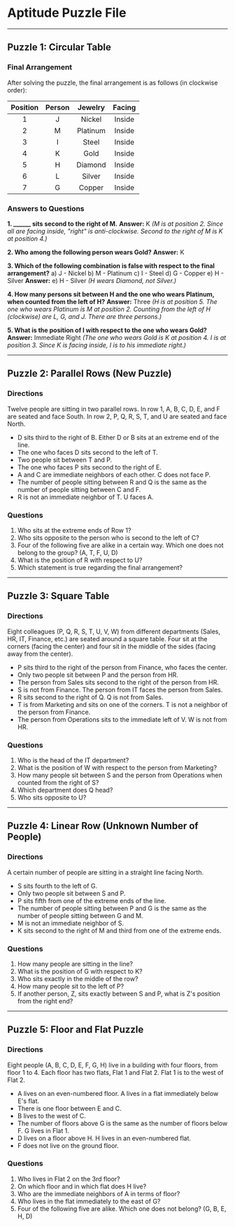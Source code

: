 # Aptitude Puzzle File 

---
## Puzzle 1: Circular Table 
### **Final Arrangement**

After solving the puzzle, the final arrangement is as follows (in clockwise order):

| Position | Person | Jewelry  | Facing |
|:--------:|:------:|:--------:|:------:|
|     1    |   J    | Nickel   | Inside |
|     2    |   M    | Platinum | Inside |
|     3    |   I    | Steel    | Inside |
|     4    |   K    | Gold     | Inside |
|     5    |   H    | Diamond  | Inside |
|     6    |   L    | Silver   | Inside |
|     7    |   G    | Copper   | Inside |

### **Answers to Questions**

**1. ______ sits second to the right of M.**
**Answer:** K
*(M is at position 2. Since all are facing inside, "right" is anti-clockwise. Second to the right of M is K at position 4.)*

**2. Who among the following person wears Gold?**
**Answer:** K

**3. Which of the following combination is false with respect to the final arrangement?**
a) J - Nickel
b) M - Platinum
c) I - Steel
d) G - Copper
e) H - Silver
**Answer:** e) H - Silver
*(H wears Diamond, not Silver.)*

**4. How many persons sit between H and the one who wears Platinum, when counted from the left of H?**
**Answer:** Three
*(H is at position 5. The one who wears Platinum is M at position 2. Counting from the left of H (clockwise) are L, G, and J. There are three persons.)*

**5. What is the position of I with respect to the one who wears Gold?**
**Answer:** Immediate Right
*(The one who wears Gold is K at position 4. I is at position 3. Since K is facing inside, I is to his immediate right.)*

---
## Puzzle 2: Parallel Rows (New Puzzle)

### **Directions**
Twelve people are sitting in two parallel rows. In row 1, A, B, C, D, E, and F are seated and face South. In row 2, P, Q, R, S, T, and U are seated and face North.

* D sits third to the right of B. Either D or B sits at an extreme end of the line.
* The one who faces D sits second to the left of T.
* Two people sit between T and P.
* The one who faces P sits second to the right of E.
* A and C are immediate neighbors of each other. C does not face P.
* The number of people sitting between R and Q is the same as the number of people sitting between C and F.
* R is not an immediate neighbor of T. U faces A.

### **Questions**
1.  Who sits at the extreme ends of Row 1?
2.  Who sits opposite to the person who is second to the left of C?
3.  Four of the following five are alike in a certain way. Which one does not belong to the group? (A, T, F, U, D)
4.  What is the position of R with respect to U?
5.  Which statement is true regarding the final arrangement?

---
## Puzzle 3: Square Table

### **Directions**
Eight colleagues (P, Q, R, S, T, U, V, W) from different departments (Sales, HR, IT, Finance, etc.) are seated around a square table. Four sit at the corners (facing the center) and four sit in the middle of the sides (facing away from the center).

* P sits third to the right of the person from Finance, who faces the center.
* Only two people sit between P and the person from HR.
* The person from Sales sits second to the right of the person from HR.
* S is not from Finance. The person from IT faces the person from Sales.
* R sits second to the right of Q. Q is not from Sales.
* T is from Marketing and sits on one of the corners. T is not a neighbor of the person from Finance.
* The person from Operations sits to the immediate left of V. W is not from HR.

### **Questions**
1.  Who is the head of the IT department?
2.  What is the position of W with respect to the person from Marketing?
3.  How many people sit between S and the person from Operations when counted from the right of S?
4.  Which department does Q head?
5.  Who sits opposite to U?

---
## Puzzle 4: Linear Row (Unknown Number of People)

### **Directions**
A certain number of people are sitting in a straight line facing North.

* S sits fourth to the left of G.
* Only two people sit between S and P.
* P sits fifth from one of the extreme ends of the line.
* The number of people sitting between P and G is the same as the number of people sitting between G and M.
* M is not an immediate neighbor of S.
* K sits second to the right of M and third from one of the extreme ends.

### **Questions**
1.  How many people are sitting in the line?
2.  What is the position of G with respect to K?
3.  Who sits exactly in the middle of the row?
4.  How many people sit to the left of P?
5.  If another person, Z, sits exactly between S and P, what is Z's position from the right end?

---
## Puzzle 5: Floor and Flat Puzzle

### **Directions**
Eight people (A, B, C, D, E, F, G, H) live in a building with four floors, from floor 1 to 4. Each floor has two flats, Flat 1 and Flat 2. Flat 1 is to the west of Flat 2.

* A lives on an even-numbered floor. A lives in a flat immediately below E's flat.
* There is one floor between E and C.
* B lives to the west of C.
* The number of floors above G is the same as the number of floors below F. G lives in Flat 1.
* D lives on a floor above H. H lives in an even-numbered flat.
* F does not live on the ground floor.

### **Questions**
1.  Who lives in Flat 2 on the 3rd floor?
2.  On which floor and in which flat does H live?
3.  Who are the immediate neighbors of A in terms of floor?
4.  Who lives in the flat immediately to the east of G?
5.  Four of the following five are alike. Which one does not belong? (G, B, E, H, D)